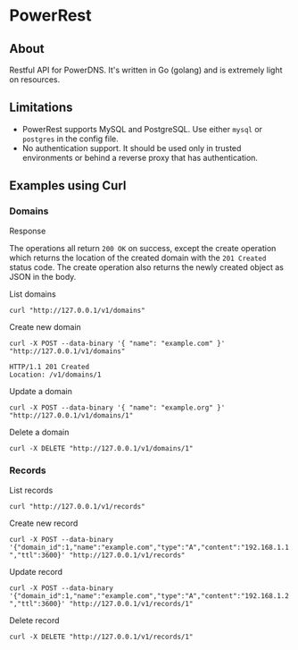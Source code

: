 # PowerRest

## About

Restful API for PowerDNS. It's written in Go (golang) and is extremely light on resources.

## Limitations
* PowerRest supports MySQL and PostgreSQL. Use either `mysql` or `postgres` in the config file.
* No authentication support. It should be used only in trusted environments or behind a reverse proxy that has authentication.

## Examples using Curl

### Domains

Response

The operations all return `200 OK` on success, except the create operation which returns the location of the created domain with the `201 Created` status code. The create operation also returns the newly created object as JSON in the body.

List domains

`curl "http://127.0.0.1/v1/domains"`

Create new domain

`curl -X POST --data-binary '{ "name": "example.com" }' "http://127.0.0.1/v1/domains"`

    HTTP/1.1 201 Created
    Location: /v1/domains/1

Update a domain

`curl -X POST --data-binary '{ "name": "example.org" }' "http://127.0.0.1/v1/domains/1"`

Delete a domain

`curl -X DELETE "http://127.0.0.1/v1/domains/1"`

### Records

List records

`curl "http://127.0.0.1/v1/records"`

Create new record

`curl -X POST --data-binary '{"domain_id":1,"name":"example.com","type":"A","content":"192.168.1.1","ttl":3600}' "http://127.0.0.1/v1/records"`

Update record

`curl -X POST --data-binary '{"domain_id":1,"name":"example.com","type":"A","content":"192.168.1.2","ttl":3600}' "http://127.0.0.1/v1/records/1"`

Delete record

`curl -X DELETE "http://127.0.0.1/v1/records/1"`